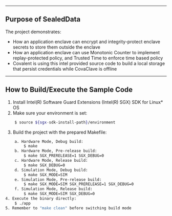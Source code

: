 ----------------------------
Purpose of SealedData
----------------------------
The project demonstrates:
- How an application enclave can encrypt and integrity-protect enclave secrets
to store them outside the enclave
- How an application enclave can use Monotonic Counter to implement
replay-protected policy, and Trusted Time to enforce time based policy
- Covalent is using this intel provided source code to build a local storage that persist credentials while CovaClave is offline
------------------------------------
How to Build/Execute the Sample Code
------------------------------------
1. Install Intel(R) Software Guard Extensions (Intel(R) SGX) SDK for Linux* OS
2. Make sure your environment is set:
```bash
    $ source ${sgx-sdk-install-path}/environment
 ```
3. Build the project with the prepared Makefile:
```bash
    a. Hardware Mode, Debug build:
        $ make
    b. Hardware Mode, Pre-release build:
        $ make SGX_PRERELEASE=1 SGX_DEBUG=0
    c. Hardware Mode, Release build:
        $ make SGX_DEBUG=0
    d. Simulation Mode, Debug build:
        $ make SGX_MODE=SIM
    e. Simulation Mode, Pre-release build:
        $ make SGX_MODE=SIM SGX_PRERELEASE=1 SGX_DEBUG=0
    f. Simulation Mode, Release build:
        $ make SGX_MODE=SIM SGX_DEBUG=0
4. Execute the binary directly:
    $ ./app
5. Remember to "make clean" before switching build mode
```
